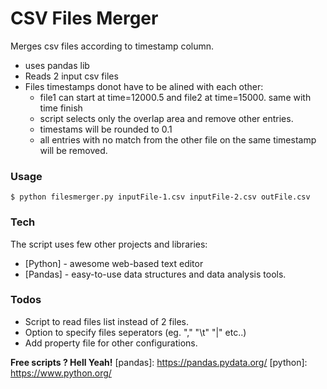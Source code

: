 # CSV Files Merger

Merges csv files according to timestamp column.
  - uses pandas lib
  - Reads 2 input csv files
  - Files timestamps donot have to be alined with each other:
     - file1 can start at time=12000.5 and file2 at time=15000. same with time finish
     - script selects only the overlap area and remove other entries.
     - timestams will be rounded to 0.1
     - all entries with no match from the other file on the same timestamp will be removed.

### Usage
```
$ python filesmerger.py inputFile-1.csv inputFile-2.csv outFile.csv
```
### Tech
The script uses few other projects and libraries:
* [Python] - awesome web-based text editor
* [Pandas] - easy-to-use data structures and data analysis tools.

### Todos
 - Script to read files list instead of 2 files.
 - Option to specify files seperators (eg. "," "\t" "|" etc..)
 - Add property file for other configurations.

**Free scripts ? Hell Yeah!**
   [pandas]: <https://pandas.pydata.org/>
   [python]: <https://www.python.org/>
